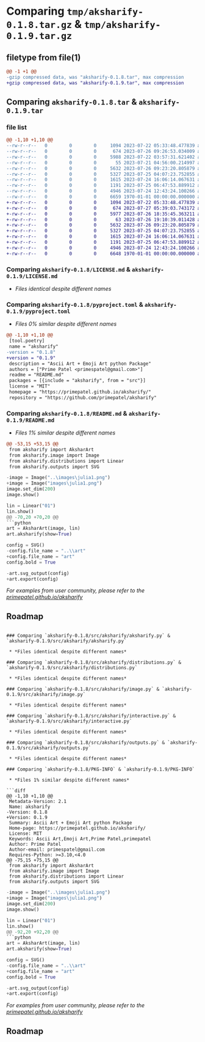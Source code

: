 # Comparing `tmp/aksharify-0.1.8.tar.gz` & `tmp/aksharify-0.1.9.tar.gz`

## filetype from file(1)

```diff
@@ -1 +1 @@
-gzip compressed data, was "aksharify-0.1.8.tar", max compression
+gzip compressed data, was "aksharify-0.1.9.tar", max compression
```

## Comparing `aksharify-0.1.8.tar` & `aksharify-0.1.9.tar`

### file list

```diff
@@ -1,10 +1,10 @@
--rw-r--r--   0        0        0     1094 2023-07-22 05:33:48.477839 aksharify-0.1.8/LICENSE.md
--rw-r--r--   0        0        0      674 2023-07-26 09:26:53.034009 aksharify-0.1.8/pyproject.toml
--rw-r--r--   0        0        0     5988 2023-07-22 03:57:31.621402 aksharify-0.1.8/README.md
--rw-r--r--   0        0        0       55 2023-07-21 04:56:00.214997 aksharify-0.1.8/src/aksharify/__init__.py
--rw-r--r--   0        0        0     5632 2023-07-26 09:23:20.805879 aksharify-0.1.8/src/aksharify/aksharify.py
--rw-r--r--   0        0        0     5327 2023-07-25 04:07:23.752855 aksharify-0.1.8/src/aksharify/distributions.py
--rw-r--r--   0        0        0     1615 2023-07-24 16:06:14.067631 aksharify-0.1.8/src/aksharify/image.py
--rw-r--r--   0        0        0     1191 2023-07-25 06:47:53.889912 aksharify-0.1.8/src/aksharify/interactive.py
--rw-r--r--   0        0        0     4946 2023-07-24 12:43:24.100266 aksharify-0.1.8/src/aksharify/outputs.py
--rw-r--r--   0        0        0     6659 1970-01-01 00:00:00.000000 aksharify-0.1.8/PKG-INFO
+-rw-r--r--   0        0        0     1094 2023-07-22 05:33:48.477839 aksharify-0.1.9/LICENSE.md
+-rw-r--r--   0        0        0      674 2023-07-27 05:39:03.743172 aksharify-0.1.9/pyproject.toml
+-rw-r--r--   0        0        0     5977 2023-07-26 18:35:45.363211 aksharify-0.1.9/README.md
+-rw-r--r--   0        0        0       63 2023-07-26 19:10:39.011428 aksharify-0.1.9/src/aksharify/__init__.py
+-rw-r--r--   0        0        0     5632 2023-07-26 09:23:20.805879 aksharify-0.1.9/src/aksharify/aksharify.py
+-rw-r--r--   0        0        0     5327 2023-07-25 04:07:23.752855 aksharify-0.1.9/src/aksharify/distributions.py
+-rw-r--r--   0        0        0     1615 2023-07-24 16:06:14.067631 aksharify-0.1.9/src/aksharify/image.py
+-rw-r--r--   0        0        0     1191 2023-07-25 06:47:53.889912 aksharify-0.1.9/src/aksharify/interactive.py
+-rw-r--r--   0        0        0     4946 2023-07-24 12:43:24.100266 aksharify-0.1.9/src/aksharify/outputs.py
+-rw-r--r--   0        0        0     6648 1970-01-01 00:00:00.000000 aksharify-0.1.9/PKG-INFO
```

### Comparing `aksharify-0.1.8/LICENSE.md` & `aksharify-0.1.9/LICENSE.md`

 * *Files identical despite different names*

### Comparing `aksharify-0.1.8/pyproject.toml` & `aksharify-0.1.9/pyproject.toml`

 * *Files 0% similar despite different names*

```diff
@@ -1,10 +1,10 @@
 [tool.poetry]
 name = "aksharify"
-version = "0.1.8"
+version = "0.1.9"
 description = "Ascii Art + Emoji Art python Package"
 authors = ["Prime Patel <primespatel@gmail.com>"]
 readme = "README.md"
 packages = [{include = "aksharify", from = "src"}]
 license = "MIT"
 homepage = "https://primepatel.github.io/aksharify/"
 repository = "https://github.com/primepatel/aksharify"
```

### Comparing `aksharify-0.1.8/README.md` & `aksharify-0.1.9/README.md`

 * *Files 1% similar despite different names*

```diff
@@ -53,15 +53,15 @@
 from aksharify import AksharArt
 from aksharify.image import Image
 from aksharify.distributions import Linear
 from aksharify.outputs import SVG
 ```
 
 ```python
-image = Image("..\images\julia1.png")
+image = Image("images\julia1.png")
 image.set_dim(200)
 image.show()
 ```
 
 ```python
 lin = Linear("01")
 lin.show()
@@ -70,20 +70,20 @@
 ```python
 art = AksharArt(image, lin)
 art.aksharify(show=True)
 ```
 
 ```python
 config = SVG()
-config.file_name = "..\\art"
+config.file_name = "art"
 config.bold = True
 ```
 
 ```python
-art.svg_output(config)
+art.export(config)
 ```
 
 _For examples from user community, please refer to the [primepatel.github.io/aksharify](https://primepatel.github.io/aksharify)_
 
 
 <!-- ROADMAP -->
 ## Roadmap
```

### Comparing `aksharify-0.1.8/src/aksharify/aksharify.py` & `aksharify-0.1.9/src/aksharify/aksharify.py`

 * *Files identical despite different names*

### Comparing `aksharify-0.1.8/src/aksharify/distributions.py` & `aksharify-0.1.9/src/aksharify/distributions.py`

 * *Files identical despite different names*

### Comparing `aksharify-0.1.8/src/aksharify/image.py` & `aksharify-0.1.9/src/aksharify/image.py`

 * *Files identical despite different names*

### Comparing `aksharify-0.1.8/src/aksharify/interactive.py` & `aksharify-0.1.9/src/aksharify/interactive.py`

 * *Files identical despite different names*

### Comparing `aksharify-0.1.8/src/aksharify/outputs.py` & `aksharify-0.1.9/src/aksharify/outputs.py`

 * *Files identical despite different names*

### Comparing `aksharify-0.1.8/PKG-INFO` & `aksharify-0.1.9/PKG-INFO`

 * *Files 1% similar despite different names*

```diff
@@ -1,10 +1,10 @@
 Metadata-Version: 2.1
 Name: aksharify
-Version: 0.1.8
+Version: 0.1.9
 Summary: Ascii Art + Emoji Art python Package
 Home-page: https://primepatel.github.io/aksharify/
 License: MIT
 Keywords: Ascii Art,Emoji Art,Prime Patel,primepatel
 Author: Prime Patel
 Author-email: primespatel@gmail.com
 Requires-Python: >=3.10,<4.0
@@ -75,15 +75,15 @@
 from aksharify import AksharArt
 from aksharify.image import Image
 from aksharify.distributions import Linear
 from aksharify.outputs import SVG
 ```
 
 ```python
-image = Image("..\images\julia1.png")
+image = Image("images\julia1.png")
 image.set_dim(200)
 image.show()
 ```
 
 ```python
 lin = Linear("01")
 lin.show()
@@ -92,20 +92,20 @@
 ```python
 art = AksharArt(image, lin)
 art.aksharify(show=True)
 ```
 
 ```python
 config = SVG()
-config.file_name = "..\\art"
+config.file_name = "art"
 config.bold = True
 ```
 
 ```python
-art.svg_output(config)
+art.export(config)
 ```
 
 _For examples from user community, please refer to the [primepatel.github.io/aksharify](https://primepatel.github.io/aksharify)_
 
 
 <!-- ROADMAP -->
 ## Roadmap
```

